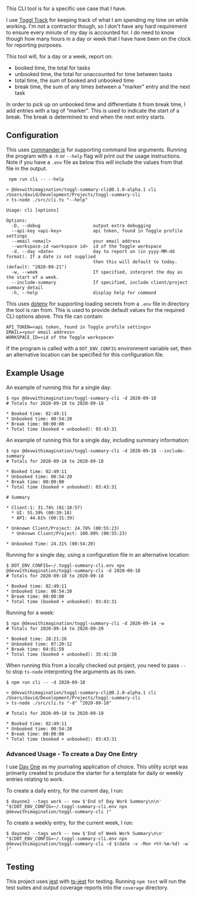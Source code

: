 This CLI tool is for a specific use case that I have. 

I use [Toggl Track][toggl_track] for keeping track of what I am spending my time on while working. I'm not a contractor though, so I don't have any hard requirement to ensure every minute of my day is accounted for. I do need to know though how many hours in a day or week that I have have been on the clock for reporting purposes.

This tool will, for a day or a week, report on:
- booked time, the total for tasks
- unbooked time, the total for unaccounted for time between tasks
- total time, the sum of booked and unbooked time
- break time, the sum of any times between a "marker" entry and the next task

In order to pick up on unbooked time and differentiate it from break time, I add entries with a tag of "marker". This is used to indicate the start of a break. The break is determined to end when the next entry starts. 

## Configuration

This uses [commander.js][commander.js] for supporting command line arguments. Running the program with a `-h` or `--help` flag will print out the usage instructions. Note if you have a `.env` file as below this will include the values from that file in the output. 

```
 npm run cli -- --help

> @devwithimagination/toggl-summary-cli@0.1.0-alpha.1 cli /Users/david/Development/Projects/toggl-summary-cli
> ts-node ./src/cli.ts "--help"

Usage: cli [options]

Options:
  -D, --debug                    output extra debugging
  --api-key <api-key>            api token, found in Toggle profile settings
  --email <email>                your email address
  --workspace-id <workspace id>  id of the Toggle workspace
  -d, --day <date>               day to report on (in yyyy-MM-dd format). If a date is not supplied 
                                 then this will default to today. (default: "2020-09-21")
  -w, --week                     If specified, interpret the day as the start of a week.
  --include-summary              If specified, include client/project summary detail
  -h, --help                     display help for command
```

This uses [dotenv][dotenv] for supporting loading secrets from a `.env` file in directory the tool is ran from. This is used to provide default values for the required CLI options above. This file can contain:

```
API_TOKEN=<api token, found in Toggle profile settings>
EMAIL=<your email address>
WORKSPACE_ID=<id of the Toggle workspace>

```

If the program is called with a `DOT_ENV_CONFIG` environment variable set, then an alternative location can be specified for this configuration file. 


## Example Usage 

An example of running this for a single day:
```
$ npx @devwithimagination/toggl-summary-cli -d 2020-09-18
# Totals for 2020-09-18 to 2020-09-18

* Booked time: 02:49:11
* Unbooked time: 00:54:20
* Break time: 00:00:00
* Total time (booked + unbooked): 03:43:31
```

An example of running this for a single day, including summary information:
```
$ npx @devwithimagination/toggl-summary-cli -d 2020-09-18 --include-summary
# Totals for 2020-09-18 to 2020-09-18

* Booked time: 02:49:11
* Unbooked time: 00:54:20
* Break time: 00:00:00
* Total time (booked + unbooked): 03:43:31

# Summary

* Client-1: 31.74% (01:10:57)
  * UI: 55.39% (00:39:18)
  * API: 44.61% (00:31:39)

* Unknown Client/Project: 24.78% (00:55:23)
  * Unknown Client/Project: 100.00% (00:55:23)

* Unbooked Time: 24.31% (00:54:20)
```

Running for a single day, using a configuration file in an alternative location:
```
$ DOT_ENV_CONFIG=~/.toggl-summary-cli.env npx @devwithimagination/toggl-summary-cli -d 2020-09-18
# Totals for 2020-09-18 to 2020-09-18

* Booked time: 02:49:11
* Unbooked time: 00:54:20
* Break time: 00:00:00
* Total time (booked + unbooked): 03:43:31
```

Running for a week:
```
$ npx @devwithimagination/toggl-summary-cli -d 2020-09-14 -w
# Totals for 2020-09-14 to 2020-09-20

* Booked time: 28:21:26
* Unbooked time: 07:20:12
* Break time: 04:01:59
* Total time (booked + unbooked): 35:41:38
```

When running this from a locally checked out project, you need to pass `--` to stop `ts-node` interpreting the arguments as its own. 

```
$ npm run cli -- -d 2020-09-18

> @devwithimagination/toggl-summary-cli@0.1.0-alpha.1 cli /Users/david/Development/Projects/toggl-summary-cli
> ts-node ./src/cli.ts "-d" "2020-09-18"

# Totals for 2020-09-18 to 2020-09-18

* Booked time: 02:49:11
* Unbooked time: 00:54:20
* Break time: 00:00:00
* Total time (booked + unbooked): 03:43:31
```

### Advanced Usage - To create a Day One Entry

I use [Day One](https://dayoneapp.com) as my journaling application of choice. This utility script was primarily created to produce the starter for a template for daily or weekly entries relating to work. 

To create a daily entry, for the current day, I run:
```
$ dayone2 --tags work -- new $'End of Day Work Summary\n\n' "$(DOT_ENV_CONFIG=~/.toggl-summary-cli.env npx @devwithimagination/toggl-summary-cli )"
```

To create a weekly entry, for the current week, I run:
```
$ dayone2 --tags work -- new $'End of Week Work Summary\n\n' "$(DOT_ENV_CONFIG=~/.toggl-summary-cli.env npx @devwithimagination/toggl-summary-cli -d $(date -v -Mon +%Y-%m-%d) -w )"
```

## Testing

This project uses [jest][jest] with [ts-jest][ts-jest] for testing. Running `npm test` will run the test suites and output coverage reports into the `coverage` directory. 

[commander.js]: https://github.com/tj/commander.js/ "tj/commander.js: node.js command-line interfaces made easy"
[toggl_track]: https://toggl.com/track/ "Toggl Track: Effortless Time-Tracking for Any Workflow"
[dotenv]: https://www.npmjs.com/package/dotenv "dotenv  -  npm"
[jest]: https://jestjs.io "Jest - Delightful JavaScript Testing"
[ts-jest]: https://github.com/kulshekhar/ts-jest "kulshekhar/ts-jest: TypeScript preprocessor with sourcemap support for Jest"